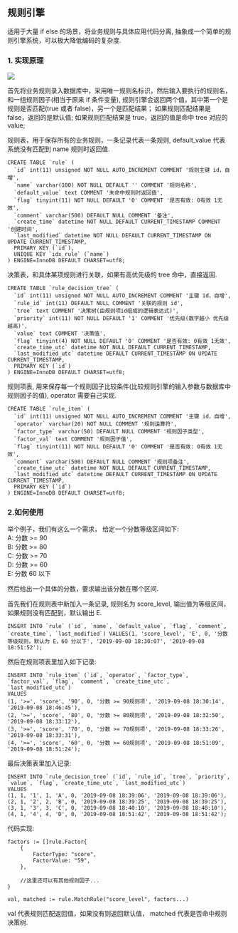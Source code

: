## 规则引擎


适用于大量 if else 的场景，将业务规则与具体应用代码分离, 抽象成一个简单的规则引擎系统，可以极大降低编码的复杂度.


### 1. 实现原理

![](http://assets.processon.com/chart_image/5d74e7d1e4b017f7e03263f6.png)

首先将业务规则录入数据库中，采用唯一规则名标识，然后输入要执行的规则名， 和一组规则因子(相当于原来 if 条件变量),  规则引擎会返回两个值，其中第一个是规则是否匹配(true 或者 false)，另一个是匹配结果；
如果规则匹配结果是 false，返回的是默认值;
如果规则匹配结果是 true，返回的值是命中 tree 对应的 value;


规则表，用于保存所有的业务规则，一条记录代表一条规则, default_value 代表系统没有匹配到 name 规则时返回值.
```
CREATE TABLE `rule` (
  `id` int(11) unsigned NOT NULL AUTO_INCREMENT COMMENT '规则主键 id，自增',
  `name` varchar(100) NOT NULL DEFAULT '' COMMENT '规则名称',
  `default_value` text COMMENT '未命中规则时返回值',
  `flag` tinyint(11) NOT NULL DEFAULT '0' COMMENT '是否有效: 0有效 1无效',
  `comment` varchar(500) DEFAULT NULL COMMENT '备注',
  `create_time` datetime NOT NULL DEFAULT CURRENT_TIMESTAMP COMMENT '创建时间',
  `last_modified` datetime NOT NULL DEFAULT CURRENT_TIMESTAMP ON UPDATE CURRENT_TIMESTAMP,
  PRIMARY KEY (`id`),
  UNIQUE KEY `idx_rule` (`name`)
) ENGINE=InnoDB DEFAULT CHARSET=utf8;
```


决策表，和具体某项规则进行关联，如果有高优先级的 tree 命中，直接返回.
```
CREATE TABLE `rule_decision_tree` (
  `id` int(11) unsigned NOT NULL AUTO_INCREMENT COMMENT '主键 id，自增',
  `rule_id` int(11) DEFAULT NULL COMMENT '关联的规则 id',
  `tree` text COMMENT '决策树(由规则项id组成的逻辑表达式)',
  `priority` int(11) NOT NULL DEFAULT '1' COMMENT '优先级(数字越小 优先级越高)',
  `value` text COMMENT '决策值',
  `flag` tinyint(4) NOT NULL DEFAULT '0' COMMENT '是否有效: 0有效 1无效',
  `create_time_utc` datetime NOT NULL DEFAULT CURRENT_TIMESTAMP,
  `last_modified_utc` datetime DEFAULT CURRENT_TIMESTAMP ON UPDATE CURRENT_TIMESTAMP,
  PRIMARY KEY (`id`)
) ENGINE=InnoDB DEFAULT CHARSET=utf8;
```


规则项表, 用来保存每一个规则因子比较条件(比较规则引擎的输入参数与数据库中规则因子的值), operator 需要自己实现.
```
CREATE TABLE `rule_item` (
  `id` int(11) unsigned NOT NULL AUTO_INCREMENT COMMENT '主键 id，自增',
  `operator` varchar(20) NOT NULL COMMENT '规则运算符',
  `factor_type` varchar(50) DEFAULT NULL COMMENT '规则因子类型',
  `factor_val` text COMMENT '规则因子值',
  `flag` tinyint(11) NOT NULL DEFAULT '0' COMMENT '是否有效: 0有效 1无效',
  `comment` varchar(500) DEFAULT NULL COMMENT '规则项备注',
  `create_time_utc` datetime NOT NULL DEFAULT CURRENT_TIMESTAMP,
  `last_modified_utc` datetime DEFAULT CURRENT_TIMESTAMP ON UPDATE CURRENT_TIMESTAMP,
  PRIMARY KEY (`id`)
) ENGINE=InnoDB DEFAULT CHARSET=utf8;
```

### 2.如何使用

举个例子，我们有这么一个需求， 给定一个分数等级区间如下:    
A:   分数 >= 90    
B:   分数 >= 80    
C:   分数 >= 70    
D:   分数 >= 60    
E:   分数 60 以下

然后给出一个具体的分数，要求输出该分数在哪个区间.


首先我们在规则表中新加入一条记录, 规则名为 score_level, 输出值为等级区间， 如果规则没有匹配到，默认输出 E.
```
INSERT INTO `rule` (`id`, `name`, `default_value`, `flag`, `comment`, `create_time`, `last_modified`) VALUES(1, 'score_level', 'E', 0, '分数等级规则，默认为 E，60 分以下', '2019-09-08 18:30:07', '2019-09-08 18:51:52');
```


然后在规则项表里加入如下记录:
```
INSERT INTO `rule_item` (`id`, `operator`, `factor_type`, `factor_val`, `flag`, `comment`, `create_time_utc`, `last_modified_utc`)
VALUES
(1, '>=', 'score', '90', 0, '分数 >= 90规则项', '2019-09-08 18:30:14', '2019-09-08 18:46:45'),
(2, '>=', 'score', '80', 0, '分数 >= 80规则项', '2019-09-08 18:32:50', '2019-09-08 18:33:12'),
(3, '>=', 'score', '70', 0, '分数 >= 70规则项', '2019-09-08 18:33:26', '2019-09-08 18:33:31'),
(4, '>=', 'score', '60', 0, '分数 >= 60规则项', '2019-09-08 18:51:09', '2019-09-08 18:51:24');
```


最后决策表里加入记录:
```
INSERT INTO `rule_decision_tree` (`id`, `rule_id`, `tree`, `priority`, `value`, `flag`, `create_time_utc`, `last_modified_utc`)
VALUES
(1, 1, '1', 1, 'A', 0, '2019-09-08 18:39:06', '2019-09-08 18:39:06'),
(2, 1, '2', 2, 'B', 0, '2019-09-08 18:39:25', '2019-09-08 18:39:25'),
(3, 1, '3', 3, 'C', 0, '2019-09-08 18:40:10', '2019-09-08 18:40:10'),
(4, 1, '4', 4, 'D', 0, '2019-09-08 18:51:42', '2019-09-08 18:51:42');

```

代码实现:
```
factors := []rule.Factor{
    {
        FactorType: "score",
        FactorValue: "59",
    },

    //这里还可以有其他规则因子...
}

val, matched := rule.MatchRule("score_level", factors...)
```

val 代表规则匹配返回值，如果没有则返回默认值， matched 代表是否命中规则决策树.
